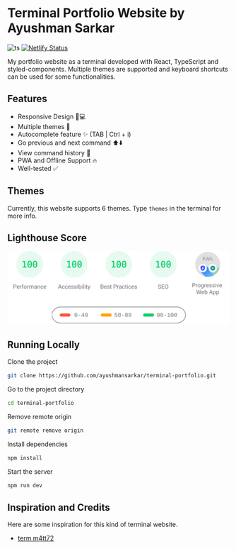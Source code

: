 # Terminal Portfolio Website by Ayushman Sarkar

![ts](https://badgen.net/badge/Built%20With/TypeScript/blue?style=flat-square)
[![Netlify Status](https://api.netlify.com/api/v1/badges/81fdb91d-c06f-46c2-b18d-dfc6f090f281/deploy-status)](https://app.netlify.com/sites/terminal-sn/deploys)

My portfolio website as a terminal developed with React, TypeScript and styled-components. Multiple themes are supported and keyboard shortcuts can be used for some functionalities.

## Features

- Responsive Design 📱💻
- Multiple themes 🎨
- Autocomplete feature ✨ (TAB | Ctrl + i)
- Go previous and next command ⬆️⬇️
- View command history 📖
- PWA and Offline Support 🔥
- Well-tested ✅

## Themes

Currently, this website supports 6 themes. Type `themes` in the terminal for more info.

## Lighthouse Score

<p align="center">
<img width="710" alt="Terminal Lighthouse Score" src="public/lighthouse-result.svg">
</p>

## Running Locally

Clone the project

```bash
git clone https://github.com/ayushmansarkar/terminal-portfolio.git
```

Go to the project directory

```bash
cd terminal-portfolio
```

Remove remote origin

```bash
git remote remove origin
```

Install dependencies

```bash
npm install
```

Start the server

```bash
npm run dev
```

## Inspiration and Credits

Here are some inspiration for this kind of terminal website.

- [term m4tt72](https://term.m4tt72.com/)
